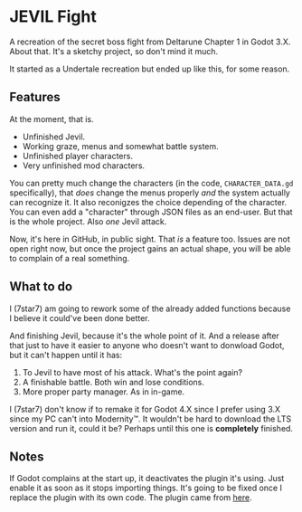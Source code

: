# JEVIL Fight
A recreation of the secret boss fight from Deltarune Chapter 1 in Godot 3.X. About that. It's a sketchy project, so don't mind it much.

It started as a Undertale recreation but ended up like this, for some reason.

## Features
At the moment, that is.

- Unfinished Jevil.
- Working graze, menus and somewhat battle system.
- Unfinished player characters.
- Very unfinished mod characters.

You can pretty much change the characters (in the code, `CHARACTER_DATA.gd` specifically), that *does* change the menus properly *and* the system actually can recognize it. It also reconigzes the choice depending of the character. You can even add a "character" through JSON files as an end-user. But that is the whole project. Also *one* Jevil attack.

Now, it's here in GitHub, in public sight. That *is* a feature too. Issues are not open right now, but once the project gains an actual shape, you will be able to complain of a real something.

## What to do
I (7star7) am going to rework some of the already added functions because I believe it could've been done better.

And finishing Jevil, because it's the whole point of it. And a release after that just to have it easier to anyone who doesn't want to donwload Godot, but it can't happen until it has:

1. To Jevil to have most of his attack. What's the point again?
1. A finishable battle. Both win and lose conditions.
2. More proper party manager. As in in-game.

I (7star7) don't know if to remake it for Godot 4.X since I prefer using 3.X since my PC can't into Modernity™. It wouldn't be hard to download the LTS version and run it, could it be? Perhaps until this one is **completely** finished.

## Notes
If Godot complains at the start up, it deactivates the plugin it's using. Just enable it as soon as it stops importing things. It's going to be fixed once I replace the plugin with its own code. The plugin came from [here](https://github.com/Digital-Sin/BitmapTextureFont).
